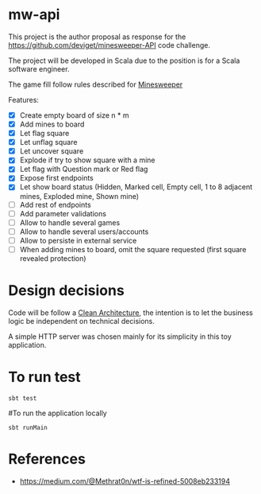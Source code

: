 # mw-api

This project is the author proposal as response for the https://github.com/deviget/minesweeper-API 
code challenge.

The project will be developed in Scala due to the position is for a Scala software engineer.

The game fill follow rules described for [Minesweeper](https://en.wikipedia.org/wiki/Minesweeper_(video_game))

Features:

* [x] Create empty board of size n * m
* [x] Add mines to board
* [x] Let flag square
* [x] Let unflag square
* [x] Let uncover square 
* [x] Explode if try to show square with a mine
* [x] Let flag with Question mark or Red flag
* [x] Expose first endpoints
* [x] Let show board status (Hidden, Marked cell, Empty cell, 1 to 8 adjacent mines, Exploded mine, Shown mine)
* [ ] Add rest of endpoints
* [ ] Add parameter validations
* [ ] Allow to handle several games
* [ ] Allow to handle several users/accounts
* [ ] Allow to persiste in external service
* [ ] When adding mines to board, omit the square requested (first square revealed protection)

# Design decisions

Code will be follow a [Clean Architecture](https://engineering.etermax.com/clean-microservice-architecture-in-practice-63051aeb016b),
the intention is to let the business logic be independent on technical decisions.
   
A simple HTTP server was chosen mainly for its simplicity in this toy application.

# To run test

    sbt test

#To run the application locally

    sbt runMain 
   
# References

* https://medium.com/@Methrat0n/wtf-is-refined-5008eb233194
